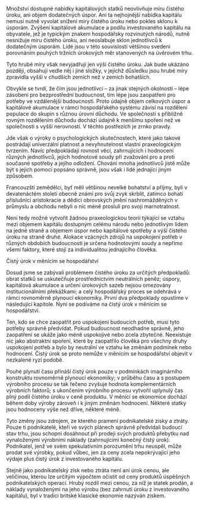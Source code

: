 Množství dostupné nabídky kapitálových statků neovlivňuje míru čistého úroku, ani objem dodatečných úspor. Ani ta nejhojnější nabídka kapitálu nemusí nutně vyvolat snížení míry čistého úroku nebo pokles sklonu k úsporám. Zvýšení kapitálové akumulace a podílu investovaného kapitálu na obyvatele, jež je typickým znakem hospodářsky rozvinutých národů, nutně nesnižuje míru čistého úroku, ani neoslabuje sklon jednotlivců k dodatečným úsporám. Lidé jsou v této souvislosti většinou svedeni porovnáním pouhých tržních úrokových měr stanovených na úvěrovém trhu.

Tyto hrubé míry však nevyjadřují jen výši čistého úroku. Jak bude ukázáno později, obsahují vedle něj i jiné složky, v jejichž důsledku jsou hrubé míry zpravidla vyšší v chudších zemích než v zemích bohatších.

Obvykle se tvrdí, že čím jsou jednotlivci – za jinak stejných okolností – lépe zásobeni pro bezprostřední budoucnost, tím lépe jsou zaopatřeni pro potřeby ve vzdálenější budoucnosti. Proto údajně objem celkových úspor a kapitálové akumulace v rámci hospodářského systému závisí na rozdělení populace do skupin s různou úrovní důchodu. Ve společnosti s přibližně rovným rozdělením důchodu dochází údajně k menšímu spoření než ve společnosti s vyšší nerovností. V těchto postřezích je zrnko pravdy.

Jde však o výroky o psychologických skutečnostech, které jako takové postrádají univerzální platnost a nevyhnutelnost vlastní praxeologickým tvrzením. Navíc předpokládají rovnost věcí, zahrnujících i hodnocení různých jednotlivců, jejich hodnotové soudy při zvažování pro a proti současné spotřeby a jejího odložení. Chování mnoha jednotlivců jistě může být s jejich pomocí popsáno správně, jsou však i lidé jednající jiným způsobem.

Francouzští zemědělci, byť měli většinou nevelké bohatství a příjmy, byli v devatenáctém století obecně známí pro svůj zvyk skrblit, zatímco bohatí příslušníci aristokracie a dědici obrovských jmění nashromážděných v průmyslu a obchodu nebyli o nic méně proslulí pro svoji marnotratnost.

Není tedy možné vytvořit žádnou praxeologickou teorii týkající se vztahu mezi objemem kapitálu dostupným celému národu nebo jednotlivým lidem na jedné straně a objemem úspor nebo kapitálové spotřeby a výší čistého úroku na straně druhé. Alokace vzácných zdrojů na uspokojení potřeb v různých obdobích budoucnosti je určena hodnotovými soudy a nepřímo všemi faktory, které stojí za individualitou jednajícího člověka.

Čistý úrok v měnícím se hospodářství

Dosud jsme se zabývali problémem čistého úroku za určitých předpokladů: obrat statků se uskutečňuje prostřednictvím neutrálních peněz; úspory, kapitálová akumulace a určení úrokových sazeb nejsou omezovány institucionálními překážkami; a celý hospodářský proces se odehrává v rámci rovnoměrně plynoucí ekonomiky. První dva předpoklady opustíme v následující kapitole. Nyní se podíváme na čistý úrok v měnícím se hospodářství.

Ten, kdo se chce zaopatřit pro uspokojení budoucích potřeb, musí tyto potřeby správně předvídat. Pokud budoucnost neodhadne správně, jeho zaopatření se ukáže jako méně uspokojivé nebo zcela zbytečné. Neexistuje nic jako abstraktní spoření, které by zaopatřilo člověka pro všechny druhy uspokojení potřeb a bylo by neutrální ve vztahu ke změnám podmínek nebo hodnocení. Čistý úrok se proto nemůže v měnícím se hospodářství objevit v nezkalené ryzí podobě.

Pouhé plynutí času přináší čistý úrok pouze v podmínkách imaginárního konstruktu rovnoměrně plynoucí ekonomiky; v průběhu času a s postupem výrobního procesu se tak řečeno zvyšuje hodnota komplementárních výrobních faktorů; s ukončením výrobního procesu vytvořil uplynulý čas plný podíl čistého úroku v ceně produktu. V měnící se ekonomice dochází během doby výroby zároveň i k jiným změnám hodnocení. Některé statky jsou hodnoceny výše než dříve, některé méně.

Tyto změny jsou zdrojem, ze kterého pramení podnikatelské zisky a ztráty. Pouze ti podnikatelé, kteří ve svých plánech správně předvídali budoucí stav trhu, jsou schopni dosáhnout při prodeji svých produktů přebytku nad vynaloženými výrobními náklady (zahrnujícími konečný čistý úrok). Podnikatel, jenž ve svém spekulativním porozumění trhu neuspěl, může prodat své výrobky, pokud vůbec, jen za ceny zcela nepokrývající jeho výdaje plus čistý úrok z investovaného kapitálu.

Stejně jako podnikatelský zisk nebo ztráta není ani úrok cenou, ale veličinou, kterou lze určitým výpočtem očistit od ceny produktů úspěšných podnikatelských operací. Hrubý rozdíl mezi cenou, za níž je statek prodán, a náklady vynaloženými na jeho výrobu (bez zahrnutí úroku z investovaného kapitálu), byl v tradici britské klasické ekonomie nazýván ziskem.